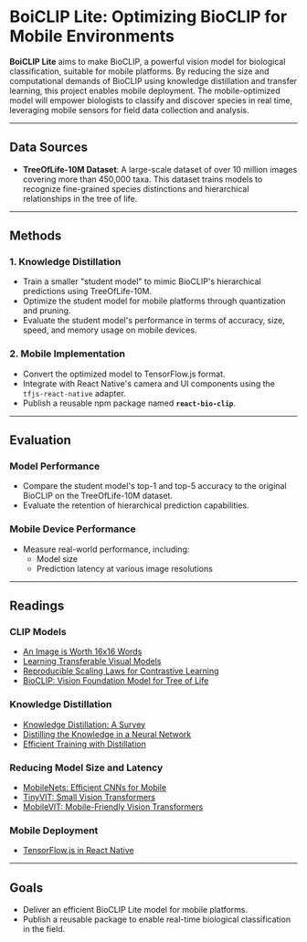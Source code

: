# BoiCLIP Lite: Optimizing BioCLIP for Mobile Environments

**BoiCLIP Lite** aims to make BioCLIP, a powerful vision model for biological classification, suitable for mobile platforms. By reducing the size and computational demands of BioCLIP using knowledge distillation and transfer learning, this project enables mobile deployment. The mobile-optimized model will empower biologists to classify and discover species in real time, leveraging mobile sensors for field data collection and analysis.

---

## Data Sources

- **TreeOfLife-10M Dataset**: A large-scale dataset of over 10 million images covering more than 450,000 taxa. This dataset trains models to recognize fine-grained species distinctions and hierarchical relationships in the tree of life.

---

## Methods

### 1. Knowledge Distillation
- Train a smaller "student model" to mimic BioCLIP's hierarchical predictions using TreeOfLife-10M.
- Optimize the student model for mobile platforms through quantization and pruning.
- Evaluate the student model's performance in terms of accuracy, size, speed, and memory usage on mobile devices.

### 2. Mobile Implementation
- Convert the optimized model to TensorFlow.js format.
- Integrate with React Native's camera and UI components using the `tfjs-react-native` adapter.
- Publish a reusable npm package named **`react-bio-clip`**.

---

## Evaluation

### Model Performance
- Compare the student model's top-1 and top-5 accuracy to the original BioCLIP on the TreeOfLife-10M dataset.
- Evaluate the retention of hierarchical prediction capabilities.

### Mobile Device Performance
- Measure real-world performance, including:
  - Model size
  - Prediction latency at various image resolutions

---

## Readings

### CLIP Models
- [An Image is Worth 16x16 Words](https://arxiv.org/abs/2010.11929)
- [Learning Transferable Visual Models](https://arxiv.org/abs/2103.00020)
- [Reproducible Scaling Laws for Contrastive Learning](https://arxiv.org/abs/2212.07143)
- [BioCLIP: Vision Foundation Model for Tree of Life](https://arxiv.org/abs/2311.18803)

### Knowledge Distillation
- [Knowledge Distillation: A Survey](https://doi.org/10.1007/s11263-021-01453-z)
- [Distilling the Knowledge in a Neural Network](https://arxiv.org/abs/1503.02531)
- [Efficient Training with Distillation](https://arxiv.org/abs/2012.12877)

### Reducing Model Size and Latency
- [MobileNets: Efficient CNNs for Mobile](https://arxiv.org/abs/1704.04861)
- [TinyVIT: Small Vision Transformers](https://arxiv.org/abs/2207.10666)
- [MobileVIT: Mobile-Friendly Vision Transformers](https://arxiv.org/abs/2110.02178)

### Mobile Deployment
- [TensorFlow.js in React Native](https://www.tensorflow.org/js/tutorials/applications/react_native)

---

## Goals
- Deliver an efficient BioCLIP Lite model for mobile platforms.
- Publish a reusable package to enable real-time biological classification in the field.
